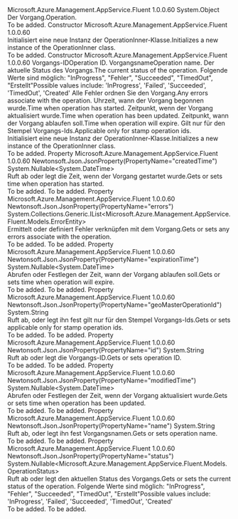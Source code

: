 <Type Name="OperationInner" FullName="Microsoft.Azure.Management.AppService.Fluent.Models.OperationInner">
  <TypeSignature Language="C#" Value="public class OperationInner" />
  <TypeSignature Language="ILAsm" Value=".class public auto ansi beforefieldinit OperationInner extends System.Object" />
  <TypeSignature Language="DocId" Value="T:Microsoft.Azure.Management.AppService.Fluent.Models.OperationInner" />
  <TypeSignature Language="VB.NET" Value="Public Class OperationInner" />
  <TypeSignature Language="F#" Value="type OperationInner = class" />
  <AssemblyInfo>
    <AssemblyName>Microsoft.Azure.Management.AppService.Fluent</AssemblyName>
    <AssemblyVersion>1.0.0.60</AssemblyVersion>
  </AssemblyInfo>
  <Base>
    <BaseTypeName>System.Object</BaseTypeName>
  </Base>
  <Interfaces />
  <Docs>
    <summary>
            <span data-ttu-id="61a10-101">Der Vorgang.</span><span class="sxs-lookup"><span data-stu-id="61a10-101">Operation.</span></span>
            </summary>
    <remarks>To be added.</remarks>
  </Docs>
  <Members>
    <Member MemberName=".ctor">
      <MemberSignature Language="C#" Value="public OperationInner ();" />
      <MemberSignature Language="ILAsm" Value=".method public hidebysig specialname rtspecialname instance void .ctor() cil managed" />
      <MemberSignature Language="DocId" Value="M:Microsoft.Azure.Management.AppService.Fluent.Models.OperationInner.#ctor" />
      <MemberSignature Language="VB.NET" Value="Public Sub New ()" />
      <MemberType>Constructor</MemberType>
      <AssemblyInfo>
        <AssemblyName>Microsoft.Azure.Management.AppService.Fluent</AssemblyName>
        <AssemblyVersion>1.0.0.60</AssemblyVersion>
      </AssemblyInfo>
      <Parameters />
      <Docs>
        <summary>
            <span data-ttu-id="61a10-102">Initialisiert eine neue Instanz der OperationInner-Klasse.</span><span class="sxs-lookup"><span data-stu-id="61a10-102">Initializes a new instance of the OperationInner class.</span></span>
            </summary>
        <remarks>To be added.</remarks>
      </Docs>
    </Member>
    <Member MemberName=".ctor">
      <MemberSignature Language="C#" Value="public OperationInner (string id = null, string name = null, Nullable&lt;Microsoft.Azure.Management.AppService.Fluent.Models.OperationStatus&gt; status = null, System.Collections.Generic.IList&lt;Microsoft.Azure.Management.AppService.Fluent.Models.ErrorEntity&gt; errors = null, Nullable&lt;DateTime&gt; createdTime = null, Nullable&lt;DateTime&gt; modifiedTime = null, Nullable&lt;DateTime&gt; expirationTime = null, string geoMasterOperationId = null);" />
      <MemberSignature Language="ILAsm" Value=".method public hidebysig specialname rtspecialname instance void .ctor(string id, string name, valuetype System.Nullable`1&lt;valuetype Microsoft.Azure.Management.AppService.Fluent.Models.OperationStatus&gt; status, class System.Collections.Generic.IList`1&lt;class Microsoft.Azure.Management.AppService.Fluent.Models.ErrorEntity&gt; errors, valuetype System.Nullable`1&lt;valuetype System.DateTime&gt; createdTime, valuetype System.Nullable`1&lt;valuetype System.DateTime&gt; modifiedTime, valuetype System.Nullable`1&lt;valuetype System.DateTime&gt; expirationTime, string geoMasterOperationId) cil managed" />
      <MemberSignature Language="DocId" Value="M:Microsoft.Azure.Management.AppService.Fluent.Models.OperationInner.#ctor(System.String,System.String,System.Nullable{Microsoft.Azure.Management.AppService.Fluent.Models.OperationStatus},System.Collections.Generic.IList{Microsoft.Azure.Management.AppService.Fluent.Models.ErrorEntity},System.Nullable{System.DateTime},System.Nullable{System.DateTime},System.Nullable{System.DateTime},System.String)" />
      <MemberSignature Language="VB.NET" Value="Public Sub New (Optional id As String = null, Optional name As String = null, Optional status As Nullable(Of OperationStatus) = null, Optional errors As IList(Of ErrorEntity) = null, Optional createdTime As Nullable(Of DateTime) = null, Optional modifiedTime As Nullable(Of DateTime) = null, Optional expirationTime As Nullable(Of DateTime) = null, Optional geoMasterOperationId As String = null)" />
      <MemberSignature Language="F#" Value="new Microsoft.Azure.Management.AppService.Fluent.Models.OperationInner : string * string * Nullable&lt;Microsoft.Azure.Management.AppService.Fluent.Models.OperationStatus&gt; * System.Collections.Generic.IList&lt;Microsoft.Azure.Management.AppService.Fluent.Models.ErrorEntity&gt; * Nullable&lt;DateTime&gt; * Nullable&lt;DateTime&gt; * Nullable&lt;DateTime&gt; * string -&gt; Microsoft.Azure.Management.AppService.Fluent.Models.OperationInner" Usage="new Microsoft.Azure.Management.AppService.Fluent.Models.OperationInner (id, name, status, errors, createdTime, modifiedTime, expirationTime, geoMasterOperationId)" />
      <MemberType>Constructor</MemberType>
      <AssemblyInfo>
        <AssemblyName>Microsoft.Azure.Management.AppService.Fluent</AssemblyName>
        <AssemblyVersion>1.0.0.60</AssemblyVersion>
      </AssemblyInfo>
      <Parameters>
        <Parameter Name="id" Type="System.String" />
        <Parameter Name="name" Type="System.String" />
        <Parameter Name="status" Type="System.Nullable&lt;Microsoft.Azure.Management.AppService.Fluent.Models.OperationStatus&gt;" />
        <Parameter Name="errors" Type="System.Collections.Generic.IList&lt;Microsoft.Azure.Management.AppService.Fluent.Models.ErrorEntity&gt;" />
        <Parameter Name="createdTime" Type="System.Nullable&lt;System.DateTime&gt;" />
        <Parameter Name="modifiedTime" Type="System.Nullable&lt;System.DateTime&gt;" />
        <Parameter Name="expirationTime" Type="System.Nullable&lt;System.DateTime&gt;" />
        <Parameter Name="geoMasterOperationId" Type="System.String" />
      </Parameters>
      <Docs>
        <param name="id"><span data-ttu-id="61a10-103">Vorgangs-ID</span><span class="sxs-lookup"><span data-stu-id="61a10-103">Operation ID.</span></span></param>
        <param name="name"><span data-ttu-id="61a10-104">Vorgangsname</span><span class="sxs-lookup"><span data-stu-id="61a10-104">Operation name.</span></span></param>
        <param name="status"><span data-ttu-id="61a10-105">Der aktuelle Status des Vorgangs.</span><span class="sxs-lookup"><span data-stu-id="61a10-105">The current status of the operation.</span></span> <span data-ttu-id="61a10-106">Folgende Werte sind möglich: "InProgress", "Fehler", "Succeeded", "TimedOut", "Erstellt"</span><span class="sxs-lookup"><span data-stu-id="61a10-106">Possible values include: 'InProgress', 'Failed', 'Succeeded', 'TimedOut', 'Created'</span></span></param>
        <param name="errors"><span data-ttu-id="61a10-107">Alle Fehler ordnen Sie den Vorgang.</span><span class="sxs-lookup"><span data-stu-id="61a10-107">Any errors associate with the operation.</span></span></param>
        <param name="createdTime"><span data-ttu-id="61a10-108">Uhrzeit, wann der Vorgang begonnen wurde.</span><span class="sxs-lookup"><span data-stu-id="61a10-108">Time when operation has started.</span></span></param>
        <param name="modifiedTime"><span data-ttu-id="61a10-109">Zeitpunkt, wenn der Vorgang aktualisiert wurde.</span><span class="sxs-lookup"><span data-stu-id="61a10-109">Time when operation has been updated.</span></span></param>
        <param name="expirationTime"><span data-ttu-id="61a10-110">Zeitpunkt, wann der Vorgang ablaufen soll.</span><span class="sxs-lookup"><span data-stu-id="61a10-110">Time when operation will expire.</span></span></param>
        <param name="geoMasterOperationId"><span data-ttu-id="61a10-111">Gilt nur für den Stempel Vorgangs-Ids.</span><span class="sxs-lookup"><span data-stu-id="61a10-111">Applicable only for stamp operation ids.</span></span></param>
        <summary>
            <span data-ttu-id="61a10-112">Initialisiert eine neue Instanz der OperationInner-Klasse.</span><span class="sxs-lookup"><span data-stu-id="61a10-112">Initializes a new instance of the OperationInner class.</span></span>
            </summary>
        <remarks>To be added.</remarks>
      </Docs>
    </Member>
    <Member MemberName="CreatedTime">
      <MemberSignature Language="C#" Value="public Nullable&lt;DateTime&gt; CreatedTime { get; set; }" />
      <MemberSignature Language="ILAsm" Value=".property instance valuetype System.Nullable`1&lt;valuetype System.DateTime&gt; CreatedTime" />
      <MemberSignature Language="DocId" Value="P:Microsoft.Azure.Management.AppService.Fluent.Models.OperationInner.CreatedTime" />
      <MemberSignature Language="VB.NET" Value="Public Property CreatedTime As Nullable(Of DateTime)" />
      <MemberSignature Language="F#" Value="member this.CreatedTime : Nullable&lt;DateTime&gt; with get, set" Usage="Microsoft.Azure.Management.AppService.Fluent.Models.OperationInner.CreatedTime" />
      <MemberType>Property</MemberType>
      <AssemblyInfo>
        <AssemblyName>Microsoft.Azure.Management.AppService.Fluent</AssemblyName>
        <AssemblyVersion>1.0.0.60</AssemblyVersion>
      </AssemblyInfo>
      <Attributes>
        <Attribute>
          <AttributeName>Newtonsoft.Json.JsonProperty(PropertyName="createdTime")</AttributeName>
        </Attribute>
      </Attributes>
      <ReturnValue>
        <ReturnType>System.Nullable&lt;System.DateTime&gt;</ReturnType>
      </ReturnValue>
      <Docs>
        <summary>
            <span data-ttu-id="61a10-113">Ruft ab oder legt die Zeit, wenn der Vorgang gestartet wurde.</span><span class="sxs-lookup"><span data-stu-id="61a10-113">Gets or sets time when operation has started.</span></span>
            </summary>
        <value>To be added.</value>
        <remarks>To be added.</remarks>
      </Docs>
    </Member>
    <Member MemberName="Errors">
      <MemberSignature Language="C#" Value="public System.Collections.Generic.IList&lt;Microsoft.Azure.Management.AppService.Fluent.Models.ErrorEntity&gt; Errors { get; set; }" />
      <MemberSignature Language="ILAsm" Value=".property instance class System.Collections.Generic.IList`1&lt;class Microsoft.Azure.Management.AppService.Fluent.Models.ErrorEntity&gt; Errors" />
      <MemberSignature Language="DocId" Value="P:Microsoft.Azure.Management.AppService.Fluent.Models.OperationInner.Errors" />
      <MemberSignature Language="VB.NET" Value="Public Property Errors As IList(Of ErrorEntity)" />
      <MemberSignature Language="F#" Value="member this.Errors : System.Collections.Generic.IList&lt;Microsoft.Azure.Management.AppService.Fluent.Models.ErrorEntity&gt; with get, set" Usage="Microsoft.Azure.Management.AppService.Fluent.Models.OperationInner.Errors" />
      <MemberType>Property</MemberType>
      <AssemblyInfo>
        <AssemblyName>Microsoft.Azure.Management.AppService.Fluent</AssemblyName>
        <AssemblyVersion>1.0.0.60</AssemblyVersion>
      </AssemblyInfo>
      <Attributes>
        <Attribute>
          <AttributeName>Newtonsoft.Json.JsonProperty(PropertyName="errors")</AttributeName>
        </Attribute>
      </Attributes>
      <ReturnValue>
        <ReturnType>System.Collections.Generic.IList&lt;Microsoft.Azure.Management.AppService.Fluent.Models.ErrorEntity&gt;</ReturnType>
      </ReturnValue>
      <Docs>
        <summary>
            <span data-ttu-id="61a10-114">Ermittelt oder definiert Fehler verknüpfen mit dem Vorgang.</span><span class="sxs-lookup"><span data-stu-id="61a10-114">Gets or sets any errors associate with the operation.</span></span>
            </summary>
        <value>To be added.</value>
        <remarks>To be added.</remarks>
      </Docs>
    </Member>
    <Member MemberName="ExpirationTime">
      <MemberSignature Language="C#" Value="public Nullable&lt;DateTime&gt; ExpirationTime { get; set; }" />
      <MemberSignature Language="ILAsm" Value=".property instance valuetype System.Nullable`1&lt;valuetype System.DateTime&gt; ExpirationTime" />
      <MemberSignature Language="DocId" Value="P:Microsoft.Azure.Management.AppService.Fluent.Models.OperationInner.ExpirationTime" />
      <MemberSignature Language="VB.NET" Value="Public Property ExpirationTime As Nullable(Of DateTime)" />
      <MemberSignature Language="F#" Value="member this.ExpirationTime : Nullable&lt;DateTime&gt; with get, set" Usage="Microsoft.Azure.Management.AppService.Fluent.Models.OperationInner.ExpirationTime" />
      <MemberType>Property</MemberType>
      <AssemblyInfo>
        <AssemblyName>Microsoft.Azure.Management.AppService.Fluent</AssemblyName>
        <AssemblyVersion>1.0.0.60</AssemblyVersion>
      </AssemblyInfo>
      <Attributes>
        <Attribute>
          <AttributeName>Newtonsoft.Json.JsonProperty(PropertyName="expirationTime")</AttributeName>
        </Attribute>
      </Attributes>
      <ReturnValue>
        <ReturnType>System.Nullable&lt;System.DateTime&gt;</ReturnType>
      </ReturnValue>
      <Docs>
        <summary>
            <span data-ttu-id="61a10-115">Abrufen oder Festlegen der Zeit, wann der Vorgang ablaufen soll.</span><span class="sxs-lookup"><span data-stu-id="61a10-115">Gets or sets time when operation will expire.</span></span>
            </summary>
        <value>To be added.</value>
        <remarks>To be added.</remarks>
      </Docs>
    </Member>
    <Member MemberName="GeoMasterOperationId">
      <MemberSignature Language="C#" Value="public string GeoMasterOperationId { get; set; }" />
      <MemberSignature Language="ILAsm" Value=".property instance string GeoMasterOperationId" />
      <MemberSignature Language="DocId" Value="P:Microsoft.Azure.Management.AppService.Fluent.Models.OperationInner.GeoMasterOperationId" />
      <MemberSignature Language="VB.NET" Value="Public Property GeoMasterOperationId As String" />
      <MemberSignature Language="F#" Value="member this.GeoMasterOperationId : string with get, set" Usage="Microsoft.Azure.Management.AppService.Fluent.Models.OperationInner.GeoMasterOperationId" />
      <MemberType>Property</MemberType>
      <AssemblyInfo>
        <AssemblyName>Microsoft.Azure.Management.AppService.Fluent</AssemblyName>
        <AssemblyVersion>1.0.0.60</AssemblyVersion>
      </AssemblyInfo>
      <Attributes>
        <Attribute>
          <AttributeName>Newtonsoft.Json.JsonProperty(PropertyName="geoMasterOperationId")</AttributeName>
        </Attribute>
      </Attributes>
      <ReturnValue>
        <ReturnType>System.String</ReturnType>
      </ReturnValue>
      <Docs>
        <summary>
            <span data-ttu-id="61a10-116">Ruft ab, oder legt ihn fest gilt nur für den Stempel Vorgangs-Ids.</span><span class="sxs-lookup"><span data-stu-id="61a10-116">Gets or sets applicable only for stamp operation ids.</span></span>
            </summary>
        <value>To be added.</value>
        <remarks>To be added.</remarks>
      </Docs>
    </Member>
    <Member MemberName="Id">
      <MemberSignature Language="C#" Value="public string Id { get; set; }" />
      <MemberSignature Language="ILAsm" Value=".property instance string Id" />
      <MemberSignature Language="DocId" Value="P:Microsoft.Azure.Management.AppService.Fluent.Models.OperationInner.Id" />
      <MemberSignature Language="VB.NET" Value="Public Property Id As String" />
      <MemberSignature Language="F#" Value="member this.Id : string with get, set" Usage="Microsoft.Azure.Management.AppService.Fluent.Models.OperationInner.Id" />
      <MemberType>Property</MemberType>
      <AssemblyInfo>
        <AssemblyName>Microsoft.Azure.Management.AppService.Fluent</AssemblyName>
        <AssemblyVersion>1.0.0.60</AssemblyVersion>
      </AssemblyInfo>
      <Attributes>
        <Attribute>
          <AttributeName>Newtonsoft.Json.JsonProperty(PropertyName="id")</AttributeName>
        </Attribute>
      </Attributes>
      <ReturnValue>
        <ReturnType>System.String</ReturnType>
      </ReturnValue>
      <Docs>
        <summary>
            <span data-ttu-id="61a10-117">Ruft ab oder legt die Vorgangs-ID.</span><span class="sxs-lookup"><span data-stu-id="61a10-117">Gets or sets operation ID.</span></span>
            </summary>
        <value>To be added.</value>
        <remarks>To be added.</remarks>
      </Docs>
    </Member>
    <Member MemberName="ModifiedTime">
      <MemberSignature Language="C#" Value="public Nullable&lt;DateTime&gt; ModifiedTime { get; set; }" />
      <MemberSignature Language="ILAsm" Value=".property instance valuetype System.Nullable`1&lt;valuetype System.DateTime&gt; ModifiedTime" />
      <MemberSignature Language="DocId" Value="P:Microsoft.Azure.Management.AppService.Fluent.Models.OperationInner.ModifiedTime" />
      <MemberSignature Language="VB.NET" Value="Public Property ModifiedTime As Nullable(Of DateTime)" />
      <MemberSignature Language="F#" Value="member this.ModifiedTime : Nullable&lt;DateTime&gt; with get, set" Usage="Microsoft.Azure.Management.AppService.Fluent.Models.OperationInner.ModifiedTime" />
      <MemberType>Property</MemberType>
      <AssemblyInfo>
        <AssemblyName>Microsoft.Azure.Management.AppService.Fluent</AssemblyName>
        <AssemblyVersion>1.0.0.60</AssemblyVersion>
      </AssemblyInfo>
      <Attributes>
        <Attribute>
          <AttributeName>Newtonsoft.Json.JsonProperty(PropertyName="modifiedTime")</AttributeName>
        </Attribute>
      </Attributes>
      <ReturnValue>
        <ReturnType>System.Nullable&lt;System.DateTime&gt;</ReturnType>
      </ReturnValue>
      <Docs>
        <summary>
            <span data-ttu-id="61a10-118">Abrufen oder Festlegen der Zeit, wenn der Vorgang aktualisiert wurde.</span><span class="sxs-lookup"><span data-stu-id="61a10-118">Gets or sets time when operation has been updated.</span></span>
            </summary>
        <value>To be added.</value>
        <remarks>To be added.</remarks>
      </Docs>
    </Member>
    <Member MemberName="Name">
      <MemberSignature Language="C#" Value="public string Name { get; set; }" />
      <MemberSignature Language="ILAsm" Value=".property instance string Name" />
      <MemberSignature Language="DocId" Value="P:Microsoft.Azure.Management.AppService.Fluent.Models.OperationInner.Name" />
      <MemberSignature Language="VB.NET" Value="Public Property Name As String" />
      <MemberSignature Language="F#" Value="member this.Name : string with get, set" Usage="Microsoft.Azure.Management.AppService.Fluent.Models.OperationInner.Name" />
      <MemberType>Property</MemberType>
      <AssemblyInfo>
        <AssemblyName>Microsoft.Azure.Management.AppService.Fluent</AssemblyName>
        <AssemblyVersion>1.0.0.60</AssemblyVersion>
      </AssemblyInfo>
      <Attributes>
        <Attribute>
          <AttributeName>Newtonsoft.Json.JsonProperty(PropertyName="name")</AttributeName>
        </Attribute>
      </Attributes>
      <ReturnValue>
        <ReturnType>System.String</ReturnType>
      </ReturnValue>
      <Docs>
        <summary>
            <span data-ttu-id="61a10-119">Ruft ab, oder legt ihn fest Vorgangsnamen.</span><span class="sxs-lookup"><span data-stu-id="61a10-119">Gets or sets operation name.</span></span>
            </summary>
        <value>To be added.</value>
        <remarks>To be added.</remarks>
      </Docs>
    </Member>
    <Member MemberName="Status">
      <MemberSignature Language="C#" Value="public Nullable&lt;Microsoft.Azure.Management.AppService.Fluent.Models.OperationStatus&gt; Status { get; set; }" />
      <MemberSignature Language="ILAsm" Value=".property instance valuetype System.Nullable`1&lt;valuetype Microsoft.Azure.Management.AppService.Fluent.Models.OperationStatus&gt; Status" />
      <MemberSignature Language="DocId" Value="P:Microsoft.Azure.Management.AppService.Fluent.Models.OperationInner.Status" />
      <MemberSignature Language="VB.NET" Value="Public Property Status As Nullable(Of OperationStatus)" />
      <MemberSignature Language="F#" Value="member this.Status : Nullable&lt;Microsoft.Azure.Management.AppService.Fluent.Models.OperationStatus&gt; with get, set" Usage="Microsoft.Azure.Management.AppService.Fluent.Models.OperationInner.Status" />
      <MemberType>Property</MemberType>
      <AssemblyInfo>
        <AssemblyName>Microsoft.Azure.Management.AppService.Fluent</AssemblyName>
        <AssemblyVersion>1.0.0.60</AssemblyVersion>
      </AssemblyInfo>
      <Attributes>
        <Attribute>
          <AttributeName>Newtonsoft.Json.JsonProperty(PropertyName="status")</AttributeName>
        </Attribute>
      </Attributes>
      <ReturnValue>
        <ReturnType>System.Nullable&lt;Microsoft.Azure.Management.AppService.Fluent.Models.OperationStatus&gt;</ReturnType>
      </ReturnValue>
      <Docs>
        <summary>
            <span data-ttu-id="61a10-120">Ruft ab oder legt den aktuellen Status des Vorgangs.</span><span class="sxs-lookup"><span data-stu-id="61a10-120">Gets or sets the current status of the operation.</span></span> <span data-ttu-id="61a10-121">Folgende Werte sind möglich: "InProgress", "Fehler", "Succeeded", "TimedOut", "Erstellt"</span><span class="sxs-lookup"><span data-stu-id="61a10-121">Possible values include: 'InProgress', 'Failed', 'Succeeded', 'TimedOut', 'Created'</span></span>
            </summary>
        <value>To be added.</value>
        <remarks>To be added.</remarks>
      </Docs>
    </Member>
  </Members>
</Type>